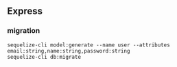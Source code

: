 ## Express

### migration
```
sequelize-cli model:generate --name user --attributes email:string,name:string,password:string
sequelize-cli db:migrate
```